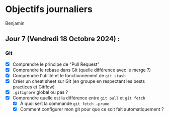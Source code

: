 # Objectifs journaliers

Benjamin

## Jour 7 (Vendredi 18 Octobre 2024) :

### Git

- [X] Comprendre le principe de "Pull Request"
- [X] Comprendre le rebase dans Git (quelle différence avec le merge ?)
- [X] Comprendre l'utilité et le fonctionnement de `git stash`
- [X] Créer un cheat sheet sur Git (en groupe en respectant les bests practices et Gitflow)
- [X] `.gitignore` global ou pas ?
- [X] Comprendre quelle est la différence entre `git pull` et `git fetch`
  - [X] À quoi sert la commande `git fetch —prune`
  - [X] Comment configurer mon git pour que ce soit fait automatiquement ?
